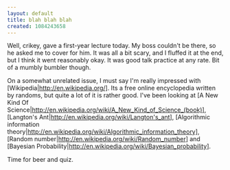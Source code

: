 ```yaml
---
layout: default
title: blah blah blah
created: 1084243658
---
```

Well, crikey, gave a first-year lecture today.  My boss couldn't be there, so he asked me to cover for him.  It was all a bit scary, and I fluffed it at the end, but I think it went reasonably okay.  It was good talk practice at any rate.  Bit of a mumbly bumbler though.

On a somewhat unrelated issue, I must say I'm really impressed with [Wikipedia|http://en.wikipedia.org/].  Its a free online encyclopedia written by randoms, but quite a lot of it is rather good.  I've been looking at 
[A New Kind Of Science|http://en.wikipedia.org/wiki/A_New_Kind_of_Science_(book)],
[Langton's Ant|http://en.wikipedia.org/wiki/Langton's_ant],
[Algorithmic information theory|http://en.wikipedia.org/wiki/Algorithmic_information_theory],
[Random number|http://en.wikipedia.org/wiki/Random_number] and
[Bayesian Probability|http://en.wikipedia.org/wiki/Bayesian_probability].

Time for beer and quiz.
